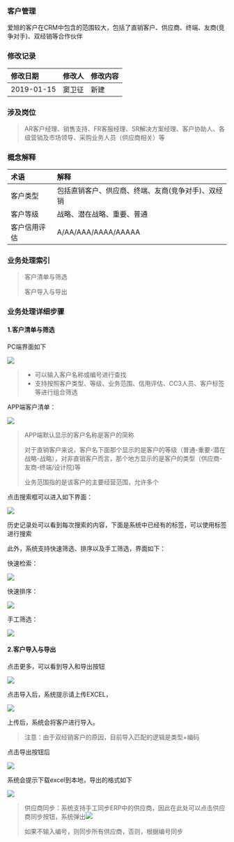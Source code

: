 ### 客户管理

爱旭的客户在CRM中包含的范围较大，包括了直销客户、供应商、终端、友商\(竞争对手\)、双经销等合作伙伴

### 修改记录

| 修改日期 | 修改人 | 修改内容 |
| :--- | :--- | :--- |
| 2019-01-15 | 窦卫征 | 新建 |

### 涉及岗位

> AR客户经理、销售支持、FR客服经理、SR解决方案经理、客户协助人、各级营销及市场领导、采购业务人员（供应商相关）等

### 概念解释

| 术语 | 解释 |
| :--- | :--- |
| 客户类型 | 包括直销客户、供应商、终端、友商\(竞争对手\)、双经销 |
| 客户等级 | 战略、潜在战略、重要、普通 |
| 客户信用评估 | A/AA/AAA/AAAA/AAAAA |

### 业务处理索引

> 客户清单与筛选
>
> 客户导入与导出

### 业务处理详细步骤

#### 1.客户清单与筛选

PC端界面如下

![](/assets/pccustomerpool.png)

> * 可以输入客户名称或编号进行查找
> * 支持按照客户类型、等级、业务范围、信用评估、CC3人员、客户标签等进行组合筛选

APP端客户清单：

![](/assets/custlistapp1657.png)

> APP端默认显示的客户名称是客户的简称
>
> 对于直销客户来说，客户名下面那个显示的是客户的等级（普通-重要-潜在战略-战略），对非直销客户而言，那个地方显示的是客户的类型（供应商-友商-终端/设计院\)等
>
> 业务范围指的是该客户的主要经营范围，允许多个

点击搜索框可以进入如下界面：

![](/assets/appsearch1702.png)

历史记录处可以看到每次搜索的内容，下面是系统中已经有的标签，可以使用标签进行搜索

此外，系统支持快速筛选、排序以及手工筛选，界面如下：

快速检索：

![](/assets/custksjs4app1652.png)

快速排序：

![](/assets/appcustlistkspx1652.png)

手工筛选：

![](/assets/custlist4appsgsx.png)

#### 2.客户导入与导出

点击更多，可以看到导入和导出按钮

![](/assets/daorudaochu1622.png)

点击导入后，系统提示请上传EXCEL，

![](/assets/uploadexcel1623.png)

上传后，系统会将客户进行导入。

> 注意：由于双经销客户的原因，目前导入匹配的逻辑是类型+编码

点击导出按钮后

![](/assets/download1625.png)

系统会提示下载excel到本地，导出的格式如下

![](/assets/exceldowncust1627.png)

> 供应商同步：系统支持手工同步ERP中的供应商，因此在此处可以点击供应商同步按钮，系统弹出![](/assets/lifnrtongbu1628.png)
>
> 如果不输入编号，则同步所有供应商，否则，根据编号同步



